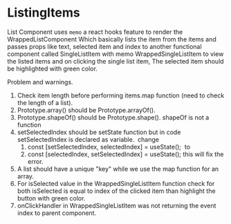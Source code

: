 # ListingItems


List Component uses `memo` a react hooks feature to render the WrappedListComponent Which basically lists the item from the items and passes props like text, selected item and index to another functional component called SingleListItem with memo WrappedSingleListItem to view the listed items and on clicking the single list item, The selected item should be highlighted with green color.

Problem and warnings.  
1. Check item length before performing items.map function (need to check the length of a list).
2. Prototype.array() should be Prototype.arrayOf().
3.  Prototype.shapeOf() should be Prototype.shape(). shapeOf is not a function
4. setSelectedIndex should be setState function but in code setSelectedIndex is declared as variable.  change 
    1. const [setSelectedIndex, selectedIndex] = useState();  to 
    2. const [selectedIndex, setSelectedIndex] = useState(); this will fix the error.
5. A list should have a unique "key" while we use the map function for an array.
6. For isSelected value in the WrappedSingleListItem function check for both isSelected is equal to index of the clicked item than highlight the button with green color.
7. onClickHandler in WrappedSingleListItem was not returning the event index to parent component. 
